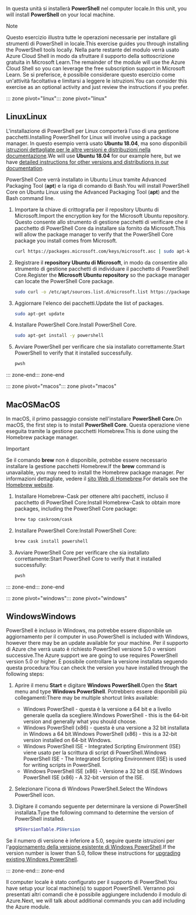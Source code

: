 <span data-ttu-id="8c80e-101">In questa unità si installerà **PowerShell** nel computer locale.</span><span class="sxs-lookup"><span data-stu-id="8c80e-101">In this unit, you will install **PowerShell** on your local machine.</span></span>

> [!NOTE]
> <span data-ttu-id="8c80e-102">Questo esercizio illustra tutte le operazioni necessarie per installare gli strumenti di PowerShell in locale.</span><span class="sxs-lookup"><span data-stu-id="8c80e-102">This exercise guides you through installing the PowerShell tools locally.</span></span> <span data-ttu-id="8c80e-103">Nella parte restante del modulo verrà usato Azure Cloud Shell in modo da sfruttare il supporto della sottoscrizione gratuita in Microsoft Learn.</span><span class="sxs-lookup"><span data-stu-id="8c80e-103">The remainder of the module will use the Azure Cloud Shell so you can leverage the free subscription support in Microsoft Learn.</span></span> <span data-ttu-id="8c80e-104">Se si preferisce, è possibile considerare questo esercizio come un'attività facoltativa e limitarsi a leggere le istruzioni.</span><span class="sxs-lookup"><span data-stu-id="8c80e-104">You can consider this exercise as an optional activity and just review the instructions if you prefer.</span></span>

<span data-ttu-id="8c80e-105">::: zone pivot="linux"</span><span class="sxs-lookup"><span data-stu-id="8c80e-105">::: zone pivot="linux"</span></span>

## <a name="linux"></a><span data-ttu-id="8c80e-106">Linux</span><span class="sxs-lookup"><span data-stu-id="8c80e-106">Linux</span></span>

<span data-ttu-id="8c80e-107">L'installazione di PowerShell per Linux comporterà l'uso di una gestione pacchetti.</span><span class="sxs-lookup"><span data-stu-id="8c80e-107">Installing PowerShell for Linux will involve using a package manager.</span></span> <span data-ttu-id="8c80e-108">In questo esempio verrà usato **Ubuntu 18.04**, ma sono disponibili [istruzioni dettagliate per le altre versioni e distribuzioni nella documentazione](https://docs.microsoft.com/powershell/scripting/setup/installing-powershell-core-on-linux).</span><span class="sxs-lookup"><span data-stu-id="8c80e-108">We will use **Ubuntu 18.04** for our example here, but we have [detailed instructions for other versions and distributions in our documentation](https://docs.microsoft.com/powershell/scripting/setup/installing-powershell-core-on-linux).</span></span>

<span data-ttu-id="8c80e-109">PowerShell Core verrà installato in Ubuntu Linux tramite Advanced Packaging Tool (**apt**) e la riga di comando di Bash.</span><span class="sxs-lookup"><span data-stu-id="8c80e-109">You will install PowerShell Core on Ubuntu Linux using the Advanced Packaging Tool (**apt**) and the Bash command line.</span></span> 

1. <span data-ttu-id="8c80e-110">Importare la chiave di crittografia per il repository Ubuntu di Microsoft.</span><span class="sxs-lookup"><span data-stu-id="8c80e-110">Import the encryption key for the Microsoft Ubuntu repository.</span></span> <span data-ttu-id="8c80e-111">Questo consente allo strumento di gestione pacchetti di verificare che il pacchetto di PowerShell Core da installare sia fornito da Microsoft.</span><span class="sxs-lookup"><span data-stu-id="8c80e-111">This will allow the package manager to verify that the PowerShell Core package you install comes from Microsoft.</span></span>

    ```bash
    curl https://packages.microsoft.com/keys/microsoft.asc | sudo apt-key add -
    ```

1. <span data-ttu-id="8c80e-112">Registrare il **repository Ubuntu di Microsoft**, in modo da consentire allo strumento di gestione pacchetti di individuare il pacchetto di PowerShell Core.</span><span class="sxs-lookup"><span data-stu-id="8c80e-112">Register the **Microsoft Ubuntu repository** so the package manager can locate the PowerShell Core package.</span></span>

    ```bash
    sudo curl -o /etc/apt/sources.list.d/microsoft.list https://packages.microsoft.com/config/ubuntu/18.04/prod.list
    ```

1. <span data-ttu-id="8c80e-113">Aggiornare l'elenco dei pacchetti.</span><span class="sxs-lookup"><span data-stu-id="8c80e-113">Update the list of packages.</span></span>

    ```bash
    sudo apt-get update
    ```

1. <span data-ttu-id="8c80e-114">Installare PowerShell Core.</span><span class="sxs-lookup"><span data-stu-id="8c80e-114">Install PowerShell Core.</span></span>

    ```bash
    sudo apt-get install -y powershell
    ```

1. <span data-ttu-id="8c80e-115">Avviare PowerShell per verificare che sia installato correttamente.</span><span class="sxs-lookup"><span data-stu-id="8c80e-115">Start PowerShell to verify that it installed successfully.</span></span>

    ```bash
    pwsh
    ```
<span data-ttu-id="8c80e-116">::: zone-end</span><span class="sxs-lookup"><span data-stu-id="8c80e-116">::: zone-end</span></span>

<span data-ttu-id="8c80e-117">::: zone pivot="macos"</span><span class="sxs-lookup"><span data-stu-id="8c80e-117">::: zone pivot="macos"</span></span>

## <a name="macos"></a><span data-ttu-id="8c80e-118">MacOS</span><span class="sxs-lookup"><span data-stu-id="8c80e-118">MacOS</span></span>

<span data-ttu-id="8c80e-119">In macOS, il primo passaggio consiste nell'installare **PowerShell Core**.</span><span class="sxs-lookup"><span data-stu-id="8c80e-119">On macOS, the first step is to install **PowerShell Core**.</span></span> <span data-ttu-id="8c80e-120">Questa operazione viene eseguita tramite la gestione pacchetti Homebrew.</span><span class="sxs-lookup"><span data-stu-id="8c80e-120">This is done using the Homebrew package manager.</span></span>

> [!IMPORTANT]
> <span data-ttu-id="8c80e-121">Se il comando **brew** non è disponibile, potrebbe essere necessario installare la gestione pacchetti Homebrew.</span><span class="sxs-lookup"><span data-stu-id="8c80e-121">If the **brew** command is unavailable, you may need to install the Homebrew package manager.</span></span> <span data-ttu-id="8c80e-122">Per informazioni dettagliate, vedere il [sito Web di Homebrew](https://brew.sh/).</span><span class="sxs-lookup"><span data-stu-id="8c80e-122">For details see the [Homebrew website](https://brew.sh/).</span></span>

1. <span data-ttu-id="8c80e-123">Installare Homebrew-Cask per ottenere altri pacchetti, incluso il pacchetto di PowerShell Core:</span><span class="sxs-lookup"><span data-stu-id="8c80e-123">Install Homebrew-Cask to obtain more packages, including the PowerShell Core package:</span></span>

    ```bash
    brew tap caskroom/cask
    ```

1. <span data-ttu-id="8c80e-124">Installare PowerShell Core:</span><span class="sxs-lookup"><span data-stu-id="8c80e-124">Install PowerShell Core:</span></span>

    ```bash
    brew cask install powershell
    ```

1. <span data-ttu-id="8c80e-125">Avviare PowerShell Core per verificare che sia installato correttamente:</span><span class="sxs-lookup"><span data-stu-id="8c80e-125">Start PowerShell Core to verify that it installed successfully:</span></span>

    ```bash
    pwsh
    ```

<span data-ttu-id="8c80e-126">::: zone-end</span><span class="sxs-lookup"><span data-stu-id="8c80e-126">::: zone-end</span></span>

<span data-ttu-id="8c80e-127">::: zone pivot="windows"</span><span class="sxs-lookup"><span data-stu-id="8c80e-127">::: zone pivot="windows"</span></span>

## <a name="windows"></a><span data-ttu-id="8c80e-128">Windows</span><span class="sxs-lookup"><span data-stu-id="8c80e-128">Windows</span></span>
<span data-ttu-id="8c80e-129">PowerShell è incluso in Windows, ma potrebbe essere disponibile un aggiornamento per il computer in uso.</span><span class="sxs-lookup"><span data-stu-id="8c80e-129">PowerShell is included with Windows, however there may be an update available for your machine.</span></span> <span data-ttu-id="8c80e-130">Per il supporto di Azure che verrà usato è richiesto PowerShell versione 5.0 o versioni successive.</span><span class="sxs-lookup"><span data-stu-id="8c80e-130">The Azure support we are going to use requires PowerShell version 5.0 or higher.</span></span> <span data-ttu-id="8c80e-131">È possibile controllare la versione installata seguendo questa procedura:</span><span class="sxs-lookup"><span data-stu-id="8c80e-131">You can check the version you have installed through the following steps:</span></span>

1. <span data-ttu-id="8c80e-132">Aprire il menu **Start** e digitare **Windows PowerShell**.</span><span class="sxs-lookup"><span data-stu-id="8c80e-132">Open the **Start** menu and type **Windows PowerShell**.</span></span> <span data-ttu-id="8c80e-133">Potrebbero essere disponibili più collegamenti:</span><span class="sxs-lookup"><span data-stu-id="8c80e-133">There may be multiple shortcut links available:</span></span>
    - <span data-ttu-id="8c80e-134">Windows PowerShell - questa è la versione a 64 bit e a livello generale quella da scegliere.</span><span class="sxs-lookup"><span data-stu-id="8c80e-134">Windows PowerShell - this is the 64-bit version and generally what you should choose.</span></span>
    - <span data-ttu-id="8c80e-135">Windows PowerShell (x86) - questa è una versione a 32 bit installata in Windows a 64 bit.</span><span class="sxs-lookup"><span data-stu-id="8c80e-135">Windows PowerShell (x86) - this is a 32-bit version installed on 64-bit Windows.</span></span>
    - <span data-ttu-id="8c80e-136">Windows PowerShell ISE - Integrated Scripting Environment (ISE) viene usato per la scrittura di script di PowerShell.</span><span class="sxs-lookup"><span data-stu-id="8c80e-136">Windows PowerShell ISE - The Integrated Scripting Environment (ISE) is used for writing scripts in PowerShell.</span></span> 
    - <span data-ttu-id="8c80e-137">Windows PowerShell ISE (x86) - Versione a 32 bit di ISE.</span><span class="sxs-lookup"><span data-stu-id="8c80e-137">Windows PowerShell ISE (x86) - A 32-bit version of the ISE.</span></span>

1. <span data-ttu-id="8c80e-138">Selezionare l'icona di Windows PowerShell.</span><span class="sxs-lookup"><span data-stu-id="8c80e-138">Select the Windows PowerShell icon.</span></span>

1. <span data-ttu-id="8c80e-139">Digitare il comando seguente per determinare la versione di PowerShell installata.</span><span class="sxs-lookup"><span data-stu-id="8c80e-139">Type the following command to determine the version of PowerShell installed.</span></span>

    ```powershell
    $PSVersionTable.PSVersion
    ```
    
<span data-ttu-id="8c80e-140">Se il numero di versione è inferiore a 5.0, seguire queste istruzioni per l'[aggiornamento della versione esistente di Windows PowerShell](https://docs.microsoft.com/powershell/scripting/setup/installing-windows-powershell?view=powershell-6#upgrading-existing-windows-powershell).</span><span class="sxs-lookup"><span data-stu-id="8c80e-140">If the version number is lower than 5.0, follow these instructions for [upgrading existing Windows PowerShell](https://docs.microsoft.com/powershell/scripting/setup/installing-windows-powershell?view=powershell-6#upgrading-existing-windows-powershell).</span></span>

<span data-ttu-id="8c80e-141">::: zone-end</span><span class="sxs-lookup"><span data-stu-id="8c80e-141">::: zone-end</span></span>

<span data-ttu-id="8c80e-142">Il computer locale è stato configurato per il supporto di PowerShell.</span><span class="sxs-lookup"><span data-stu-id="8c80e-142">You have setup your local machine(s) to support PowerShell.</span></span> <span data-ttu-id="8c80e-143">Verranno poi presentati altri comandi che è possibile aggiungere includendo il modulo di Azure.</span><span class="sxs-lookup"><span data-stu-id="8c80e-143">Next, we will talk about additional commands you can add including the Azure module.</span></span>